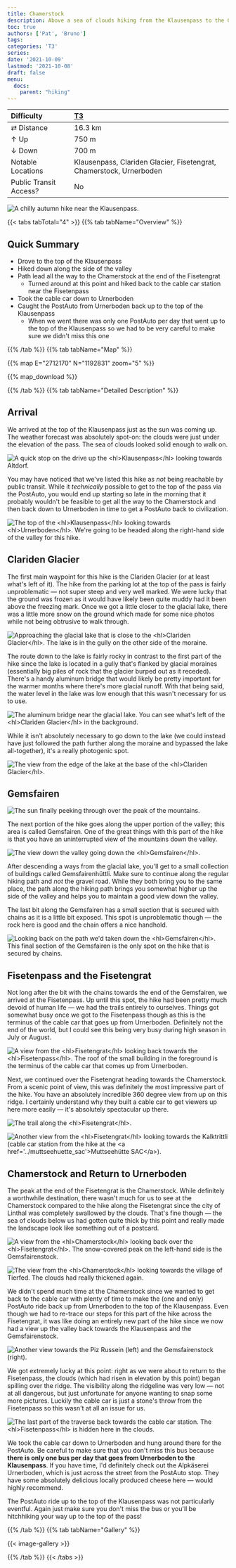 ```yaml
---
title: Chamerstock
description: Above a sea of clouds hiking from the Klausenpass to the Chamerstock.
toc: true
authors: ['Pat', 'Bruno']
tags:
categories: 'T3'
series:
date: '2021-10-09'
lastmod: '2021-10-08'
draft: false
menu:
  docs:
    parent: "hiking"
---
```


<link href="../../../style.css" rel="stylesheet"></link>

| Difficulty | [T3](../overview/#wanderskala) |
| :--- | :--- |
| &#8644; Distance | 16.3 km |
| &#8593; Up | 750 m |
| &#8595; Down | 700 m |
| Notable Locations | Klausenpass, Clariden Glacier, Fisetengrat, Chamerstock, Urnerboden |
| Public Transit Access? | No |

![](IMG_5411.JPG "A chilly autumn hike near the Klausenpass.")

{{< tabs tabTotal="4" >}}
{{% tab tabName="Overview" %}}

## Quick Summary

- Drove to the top of the <hl>Klausenpass</hl>
- Hiked down along the side of the valley
- Path lead all the way to the <hl>Chamerstock</hl> at the end of the <hl>Fisetengrat</hl>
    - Turned around at this point and hiked back to the cable car station near the <hl>Fisetenpass</hl>
- Took the cable car down to <hl>Urnerboden</hl>
- Caught the PostAuto from <hl>Urnerboden</hl> back up to the top of the <hl>Klausenpass</hl>
    - When we went there was only one PostAuto per day that went up to the top of the Klausenpass so we had to be very careful to make sure we didn't miss this one

{{% /tab %}}
{{% tab tabName="Map" %}}

{{% map E="2712170" N="1192831" zoom="5" %}}

{{% map_download %}}

{{% /tab %}}
{{% tab tabName="Detailed Description" %}}

## Arrival

We arrived at the top of the <hl>Klausenpass</hl> just as the sun was coming up.
The weather forecast was absolutely spot-on: the clouds were just under the
elevation of the pass.  The sea of clouds looked solid enough to walk on.

![](IMG_5320.JPG "A quick stop on the drive up the <hl>Klausenpass</hl> looking towards Altdorf.")

You may have noticed that we've listed this hike as _not_ being reachable by
public transit.  While it _technically_ possible to get to the top of the pass
via the PostAuto, you would end up starting so late in the morning that it
probably wouldn't be feasible to get all the way to the Chamerstock and then
back down to Urnerboden in time to get a PostAuto back to civilization.

![](IMG_5366.JPG "The top of the <hl>Klausenpass</hl> looking towards <hl>Urnerboden</hl>.  We're going to be headed along the right-hand side of the valley for this hike.")


## Clariden Glacier

The first main waypoint for this hike is the <hl>Clariden Glacier</hl> (or at least what's left of it).  The hike from the parking lot at the top of the pass is fairly unproblematic — not super steep and very well marked.  We were lucky that the ground was frozen as it would have likely been quite muddy had it been above the freezing mark.  Once we got a little closer to the glacial lake, there was a little more snow on the ground which made for some nice photos while not being obtrusive to walk through.

![](IMG_5432.JPG "Approaching the glacial lake that is close to the <hl>Clariden Glacier</hl>.  The lake is in the gully on the other side of the moraine.")

The route down to the lake is fairly rocky in contrast to the first part of the
hike since the lake is located in a gully that's flanked by glacial moraines
(essentially big piles of rock that the glacier burped out as it receded).
There's a handy aluminum bridge that would likely be pretty important for the
warmer months where there's more glacial runoff.  With that being said, the
water level in the lake was low enough that this wasn't necessary for us to use.

![](IMG_5479.JPG "The aluminum bridge near the glacial lake.  You can see what's left of the <hl>Clariden Glacier</hl> in the background.")

While it isn't absolutely necessary to go down to the lake (we could instead have just followed the path further along the moraine and bypassed the lake all-together), it's a really photogenic spot.

![](IMG_5501.JPG "The view from the edge of the lake at the base of the <hl>Clariden Glacier</hl>.")


## Gemsfairen

![](IMG_5570.JPG "The sun finally peeking through over the peak of the mountains.")

The next portion of the hike goes along the upper portion of the valley; this
area is called <hl>Gemsfairen</hl>.  One of the great things with this part of
the hike is that you have an uninterrupted view of the mountains down the
valley.

![](IMG_5555.JPG "The view down the valley going down the <hl>Gemsfairen</hl>.")

After descending a ways from the glacial lake, you'll get to a small collection
of buildings called <hl>Gemsfairenhüttli</hl>.  Make sure to continue along the
regular hiking path and _not_ the gravel road.  While they both bring you to the
same place, the path along the hiking path brings you somewhat higher up the
side of the valley and helps you to maintain a good view down the valley.

The last bit along the Gemsfairen has a small section that is secured with
chains as it is a little bit exposed.  This spot is unproblematic though — the
rock here is good and the chain offers a nice handhold.

![](IMG_5626.JPG "Looking back on the path we'd taken down the <hl>Gemsfairen</hl>.  This final section of the Gemsfairen is the only spot on the hike that is secured by chains.")


## Fisetenpass and the Fisetengrat

Not long after the bit with the chains towards the end of the Gemsfairen, we
arrived at the <hl>Fisetenpass</hl>.  Up until this spot, the hike had been
pretty much devoid of human life — we had the trails entirely to ourselves.
Things got somewhat busy once we got to the Fisetenpass though as this is the
terminus of the cable car that goes up from Urnerboden.  Definitely not the end
of the world, but I could see this being very busy during high season in
July or August.

![](IMG_5653.JPG "A view from the <hl>Fisetengrat</hl> looking back towards the <hl>Fisetenpass</hl>.  The roof of the small building in the foreground is the terminus of the cable car that comes up from Urnerboden.")

Next, we continued over the <hl>Fisetengrat</hl> heading towards the Chamerstock.  From a scenic point of view, this was definitely the most impressive part of the hike.  You have an absolutely incredible 360 degree view from up on this ridge.  I certainly understand why they built a cable car to get viewers up here more easily — it's absolutely spectacular up there.

![](IMG_5664.JPG "The trail along the <hl>Fisetengrat</hl>.")

![](IMG_5648.JPG "Another view from the <hl>Fisetengrat</hl> looking towards the Kalktrittli (cable car station from the hike at the <a href='../muttseehuette_sac'>Muttseehütte SAC</a>).")


## Chamerstock and Return to Urnerboden

The peak at the end of the Fisetengrat is the <hl>Chamerstock</hl>.  While
definitely a worthwhile destination, there wasn't much for us to see at the
Chamerstock compared to the hike along the Fisetengrat since the city of Linthal
was completely swallowed by the clouds.  That's fine though — the sea of clouds
below us had gotten quite thick by this point and really made the landscape look
like something out of a postcard.

![](IMG_5708.JPG "A view from the <hl>Chamerstock</hl> looking back over the <hl>Fisetengrat</hl>.  The snow-covered peak on the left-hand side is the Gemsfairenstock.")

![](IMG_5694.JPG "The view from the <hl>Chamerstock</hl> looking towards the village of Tierfed.  The clouds had really thickened again.")

We didn't spend much time at the Chamerstock since we wanted to get back to the
cable car with plenty of time to make the (one and only) PostAuto ride back up
from Urnerboden to the top of the Klausenpass.  Even though we had to re-trace
our steps for this part of the hike across the <hl>Fisetengrat</hl>, it was like
doing an entirely new part of the hike since we now had a view up the valley
back towards the Klausenpass and the Gemsfairenstock.

![](IMG_5723.JPG "Another view towards the Piz Russein (left) and the Gemsfairenstock (right).")

We got extremely lucky at this point: right as we were about to return to the
<hl>Fisetenpass</hl>, the clouds (which had risen in elevation by this point)
began spilling over the ridge.  The visibility along the ridgeline was very low
— not at all dangerous, but just unfortunate for anyone wanting to snap some
more pictures.  Luckily the cable car is just a stone's throw from the
Fisetenpass so this wasn't at all an issue for us.

![](IMG_5730.JPG "The last part of the traverse back towards the cable car station.  The <hl>Fisetenpass</hl> is hidden here in the clouds.")

We took the cable car down to <hl>Urnerboden</hl> and hung around there for the
PostAuto.  Be careful to make sure that you don't miss this bus because **there
is only one bus per day that goes from Urnerboden to the Klausenpass**.  If you
have time, I'd definitely check out the Alpkäserei Urnerboden, which is just
across the street from the PostAuto stop.  They have some absolutely delicious
locally produced cheese here — would highly recommend.  

The PostAuto ride up to the top of the <hl>Klausenpass</hl> was not particularly
eventful.  Again just make sure you don't miss the bus or you'll be hitchhiking
your way up to the top of the pass!

{{% /tab %}}
{{% tab tabName="Gallery" %}}

{{< image-gallery >}}

{{% /tab %}}
{{< /tabs >}}